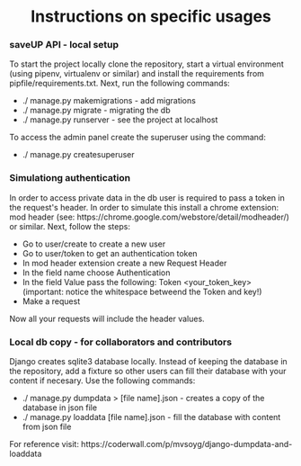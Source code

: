 <h1 align="center">
  Instructions on specific usages
</h1>

<h3>saveUP API - local setup</h3> 
To start the project locally clone the repository, start a virtual environment (using pipenv, virtualenv or similar) and install the requirements from pipfile/requirements.txt. Next, run the following commands:
<ul>
<li>./ manage.py makemigrations - add migrations</li>
<li>./ manage.py migrate - migrating the db</li>
<li>./ manage.py runserver - see the project at localhost</li>
</ul>
To access the admin panel create the superuser using the command:
<ul>
<li>./ manage.py createsuperuser</li>
</ul>

<h3>Simulationg authentication</h3> 
In order to access private data in the db user is required to pass a token in the request's header. In order to simulate this install a chrome extension: mod header (see: https://chrome.google.com/webstore/detail/modheader/) or similar.
Next, follow the steps:
<ul>
<li>Go to user/create to create a new user</li>
<li>Go to user/token to get an authentication token</li>
<li>In mod header extension create a new Request Header</li>
<li>In the field name choose Authentication</li>
<li>In the field Value pass the following: Token &#60;your_token_key&#62; (important: notice the whitespace betweend the Token and key!)</li>
<li>Make a request</li>
</ul>
Now all your requests will include the header values.

<h3>Local db copy - for collaborators and contributors</h3> 
Django creates sqlite3 database locally. Instead of keeping the database in the repository, add a fixture so other users can fill their database with your content if necesary. Use the following commands:
<ul>
<li>./ manage.py dumpdata > [file name].json - creates a copy of the database in json file</li>
<li>./ manage.py loaddata [file name].json - fill the database with content from json file</li>
</ul>
For reference visit: https://coderwall.com/p/mvsoyg/django-dumpdata-and-loaddata